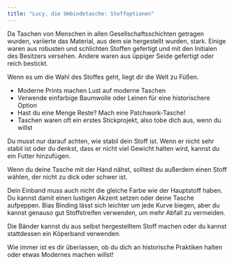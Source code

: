 ```yaml
---
title: "Lucy, die Umbindetasche: Stoffoptionen"
---
```


Da Taschen von Menschen in allen Gesellschaftsschichten getragen wurden, variierte das Material, aus dem sie hergestellt wurden, stark. Einige waren aus robusten und schlichten Stoffen gefertigt und mit den Initialen des Besitzers versehen. Andere waren aus üppiger Seide gefertigt oder reich bestickt.

Wenn es um die Wahl des Stoffes geht, liegt dir die Welt zu Füßen.

- Moderne Prints machen Lust auf moderne Taschen
- Verwende einfarbige Baumwolle oder Leinen für eine historischere Option
- Hast du eine Menge Reste? Mach eine Patchwork-Tasche!
- Taschen waren oft ein erstes Stickprojekt, also tobe dich aus, wenn du willst

Du musst nur darauf achten, wie stabil dein Stoff ist. Wenn er nicht sehr stabil ist oder du denkst, dass er nicht viel Gewicht halten wird, kannst du ein Futter hinzufügen.

Wenn du deine Tasche mit der Hand nähst, solltest du außerdem einen Stoff wählen, der nicht zu dick oder schwer ist.

Dein Einband muss auch nicht die gleiche Farbe wie der Hauptstoff haben. Du kannst damit einen lustigen Akzent setzen oder deine Tasche aufpeppen. Bias Binding lässt sich leichter um jede Kurve biegen, aber du kannst genauso gut Stoffstreifen verwenden, um mehr Abfall zu vermeiden.

Die Bänder kannst du aus selbst hergestelltem Stoff machen oder du kannst stattdessen ein Köperband verwenden.

Wie immer ist es dir überlassen, ob du dich an historische Praktiken halten oder etwas Modernes machen willst!
